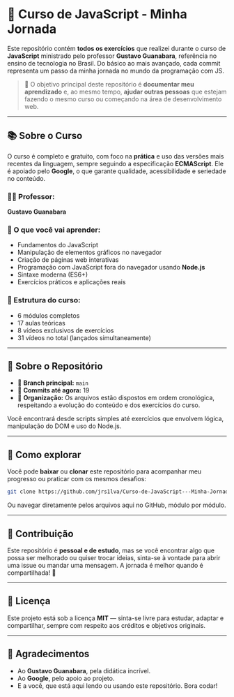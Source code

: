 # 🧠 Curso de JavaScript - Minha Jornada

Este repositório contém **todos os exercícios** que realizei durante o curso de **JavaScript** ministrado pelo professor **Gustavo Guanabara**, referência no ensino de tecnologia no Brasil. Do básico ao mais avançado, cada commit representa um passo da minha jornada no mundo da programação com JS.

> 🎯 O objetivo principal deste repositório é **documentar meu aprendizado** e, ao mesmo tempo, **ajudar outras pessoas** que estejam fazendo o mesmo curso ou começando na área de desenvolvimento web.

---

## 📚 Sobre o Curso

O curso é completo e gratuito, com foco na **prática** e uso das versões mais recentes da linguagem, sempre seguindo a especificação **ECMAScript**. Ele é apoiado pelo **Google**, o que garante qualidade, acessibilidade e seriedade no conteúdo.

### 👨‍🏫 Professor:
**Gustavo Guanabara**

### 🔧 O que você vai aprender:
- Fundamentos do JavaScript
- Manipulação de elementos gráficos no navegador
- Criação de páginas web interativas
- Programação com JavaScript fora do navegador usando **Node.js**
- Sintaxe moderna (ES6+)
- Exercícios práticos e aplicações reais

### 🧩 Estrutura do curso:
- 6 módulos completos
- 17 aulas teóricas
- 8 vídeos exclusivos de exercícios
- 31 vídeos no total (lançados simultaneamente)

---

## 📁 Sobre o Repositório

- 📌 **Branch principal:** `main`
- 📌 **Commits até agora:** 19
- 📌 **Organização:** Os arquivos estão dispostos em ordem cronológica, respeitando a evolução do conteúdo e dos exercícios do curso.

Você encontrará desde scripts simples até exercícios que envolvem lógica, manipulação do DOM e uso do Node.js.

---

## 🚀 Como explorar

Você pode **baixar** ou **clonar** este repositório para acompanhar meu progresso ou praticar com os mesmos desafios:

```bash
git clone https://github.com/jrs1lva/Curso-de-JavaScript---Minha-Jornada.git
```

Ou navegar diretamente pelos arquivos aqui no GitHub, módulo por módulo.

---

## 🤝 Contribuição

Este repositório é **pessoal e de estudo**, mas se você encontrar algo que possa ser melhorado ou quiser trocar ideias, sinta-se à vontade para abrir uma issue ou mandar uma mensagem. A jornada é melhor quando é compartilhada! 🚀

---

## 📝 Licença

Este projeto está sob a licença **MIT** — sinta-se livre para estudar, adaptar e compartilhar, sempre com respeito aos créditos e objetivos originais.

---

## 🙌 Agradecimentos

- Ao **Gustavo Guanabara**, pela didática incrível.
- Ao **Google**, pelo apoio ao projeto.
- E a você, que está aqui lendo ou usando este repositório. Bora codar!
